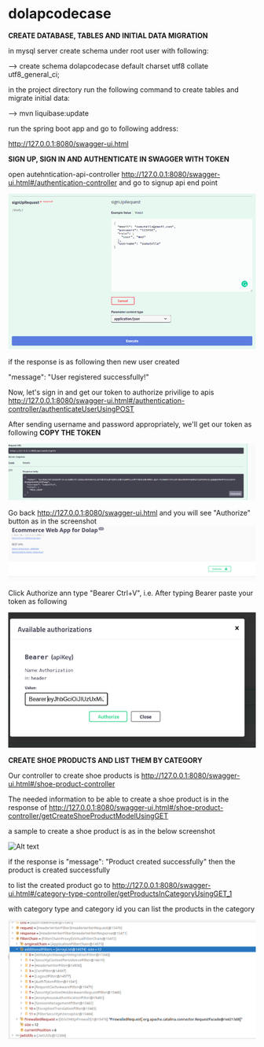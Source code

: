 # dolapcodecase

**CREATE DATABASE, TABLES AND INITIAL DATA MIGRATION**

in mysql server create schema under root user with following:

 --> create schema dolapcodecase default charset utf8 collate utf8_general_ci;

in the project directory run the following command to create tables and migrate initial data:

 --> mvn liquibase:update


run the spring boot app and go to following address:

http://127.0.0.1:8080/swagger-ui.html 








**SIGN UP, SIGN IN AND AUTHENTICATE IN SWAGGER WITH TOKEN**

open autehntication-api-controller http://127.0.0.1:8080/swagger-ui.html#/authentication-controller and go to signup api end point

![Alt text](src/main/resources/appscreenshots/signup.png?raw=true "Sign Up")



if the response is as following then new user created

  "message": "User registered successfully!"

Now, let's sign in and get our token to authorize privilige to apis http://127.0.0.1:8080/swagger-ui.html#/authentication-controller/authenticateUserUsingPOST

After sending username and password appropriately, we'll get our token as following 
**COPY THE TOKEN**


![Alt text](src/main/resources/appscreenshots/get_jwt_token.png?raw=true "Sign In")

Go back  http://127.0.0.1:8080/swagger-ui.html and you will see "Authorize" button as in the screenshot
![Alt text](src/main/resources/appscreenshots/authorize_button.png?raw=true "Authorize Button")

Click Authorize ann type "Bearer Ctrl+V", i.e. After typing Bearer paste your token as following

![Alt text](src/main/resources/appscreenshots/authorize.png?raw=true "Authorize Button")

**CREATE SHOE PRODUCTS AND LIST THEM BY CATEGORY**

Our controller to create shoe products is http://127.0.0.1:8080/swagger-ui.html#/shoe-product-controller 

The needed information to be able to create a shoe product is in the response of http://127.0.0.1:8080/swagger-ui.html#/shoe-product-controller/getCreateShoeProductModelUsingGET 

a sample to create a shoe product is as in the below screenshot

![Alt text](src/main/resources/appscreenshots/create_shoe.png?raw=true "Create Shoe Request")


if the response is   "message": "Product created successfully" then the product is created successfully


to list the created product go to http://127.0.0.1:8080/swagger-ui.html#/category-type-controller/getProductsInCategoryUsingGET_1 

with category type and category id you can list the products in the category

![Alt text](src/main/resources/appscreenshots/list_product.png?raw=true "List Product Metadata")

